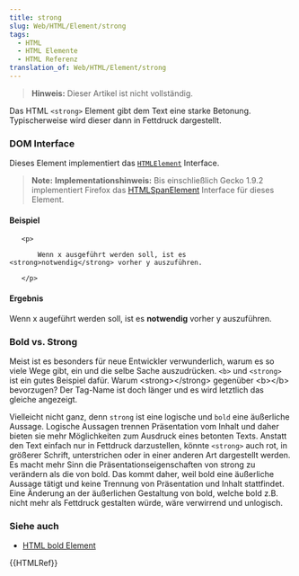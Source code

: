 ```yaml
---
title: strong
slug: Web/HTML/Element/strong
tags:
  - HTML
  - HTML Elemente
  - HTML Referenz
translation_of: Web/HTML/Element/strong
---
```

> **Hinweis:** Dieser Artikel ist nicht vollständig.

Das HTML `<strong>` Element gibt dem Text eine starke Betonung. Typischerweise wird dieser dann in Fettdruck dargestellt.

### DOM Interface

Dieses Element implementiert das [`HTMLElement`](/de/DOM/element "de/DOM/element") Interface.

> **Note:** **Implementationshinweis:** Bis einschließlich Gecko 1.9.2 implementiert Firefox das [HTMLSpanElement](/de/DOM/span "de/DOM/span") Interface für dieses Element.

#### Beispiel

       <p>

           Wenn x ausgeführt werden soll, ist es <strong>notwendig</strong> vorher y auszuführen.

       </p>

#### Ergebnis

Wenn x augeführt werden soll, ist es **notwendig** vorher y auszuführen.

### Bold vs. Strong

Meist ist es besonders für neue Entwickler verwunderlich, warum es so viele Wege gibt, ein und die selbe Sache auszudrücken. `<b>` und `<strong>` ist ein gutes Beispiel dafür. Warum \<strong>\</strong> gegenüber \<b>\</b> bevorzugen? Der Tag-Name ist doch länger und es wird letztlich das gleiche angezeigt.

Vielleicht nicht ganz, denn `strong` ist eine logische und `bold` eine äußerliche Aussage. Logische Aussagen trennen Präsentation vom Inhalt und daher bieten sie mehr Möglichkeiten zum Ausdruck eines betonten Texts. Anstatt den Text einfach nur in Fettdruck darzustellen, könnte `<strong>` auch rot, in größerer Schrift, unterstrichen oder in einer anderen Art dargestellt werden. Es macht mehr Sinn die Präsentationseigenschaften von strong zu verändern als die von bold. Das kommt daher, weil bold eine äußerliche Aussage tätigt und keine Trennung von Präsentation und Inhalt stattfindet. Eine Änderung an der äußerlichen Gestaltung von bold, welche bold z.B. nicht mehr als Fettdruck gestalten würde, wäre verwirrend und unlogisch.

### Siehe auch

- [HTML bold Element](/de/HTML/Element/b "de/HTML/Element/b")

{{HTMLRef}}
